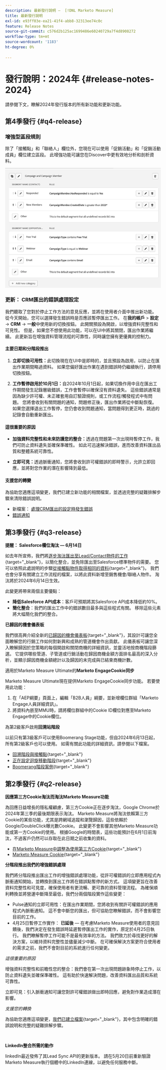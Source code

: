 ```yaml
---
description: 最新發行說明 —  [!DNL Marketo Measure]
title: 最新發行說明
exl-id: e93ff03e-ea21-41f4-abb8-32313ee74c0c
feature: Release Notes
source-git-commit: c576d2b125ac1699486e60240729a7f4d8908272
workflow-type: tm+mt
source-wordcount: '1183'
ht-degree: 0%

---
```


# 發行說明：2024年 {#release-notes-2024}

請參閱下文，瞭解2024年發行版本的所有新功能和更新功能。

## 第4季發行 {#q4-release}

### 增強型區段規則

除了「接觸點」和「聯絡人」欄位外，您現在可以使用「促銷活動」和「促銷活動成員」欄位建立區段。 此增強功能可讓您在Discover中更有效地分析和剖析資料。

![成員的區段規則](assets/campaign-member.png)

### 更新： CRM匯出的錯誤處理設定

我們聽取了您對於停止工作方法的意見反應，並將在使用者介面中推出新功能。 從今天開始，您可以選擇發生錯誤時是否應該暫停匯出工作。 在&#x200B;**我的帳戶** > **設定** → **CRM** → **一般**&#x200B;中使用新的切換按鈕。 此開關預設為開啟，以增強資料完整性和可見性。 但是，如果您不想使用此功能，可以在UI中將其關閉，匯出作業將繼續。 此更新旨在增強資料管理流程的可靠性，同時讓您擁有更優異的控制力。

#### 主要日期和分階段推出

1. **立即切換可用性：**&#x200B;此切換現在在UI中是即時的，並且預設為啟用，以防止在匯出作業期間略過資料。 如果您偏好匯出作業在遇到錯誤時仍繼續執行，請停用切換按鈕。

1. **工作暫停啟用於10月1日：**&#x200B;自2024年10月1日起，如果切換作用中且在匯出工作期間發生記錄層級錯誤，工作會暫停以確保沒有資料遺失。 這些錯誤通常是因為缺少許可權、未正確套用自訂驗證規則，或工作流程/觸發程式中有問題。 您將會收到有關問題的通知，問題修正後，匯出作業將從中斷點恢復。 如果您選擇退出工作暫停，您仍會收到問題通知，當問題得到更正時，跳過的記錄會自動重新匯出。

#### 這很重要的原因

* **加強資料完整性和未來防護您的整合：**&#x200B;透過在問題第一次出現時暫停工作，我們可防止資料遺失並確保準確性。 如此可迅速解決錯誤，進而改善資料匯出品質和整體系統可靠性。

* **立即可見：**&#x200B;透過脈衝通知，您將會收到許可權錯誤的即時警示，允許立即回應，並將對您作業的潛在影響降到最低。

#### 支援您的轉變

為協助您適應這項變更，我們已建立新功能的相關檔案，並透過完整的疑難排解步驟來清除錯誤說明。

* 新檔案： [處理CRM匯出的設定時發生錯誤](/help/configuration-and-setup/marketo-measure-and-salesforce/crm-error-handling.md)
* [錯誤通知](/help/configuration-and-setup/getting-started-with-marketo-measure/error-notifications.md)

## 第3季發行 {#q3-release}

<p>

**提醒： Salesforce欄位淘汰 — 6月14日**

如去年所宣佈，我們將[逐步淘汰匯出至Lead/Contact物件的工作](https://nation.marketo.com/t5/employee-blogs/marketo-measure-salesforce-lead-and-contact-field-deprecation-06/ba-p/350179){target="_blank"}，以簡化整合，並免除匯出至Salesforce標準物件的需要。 您可以依照此處說明的步驟[從接觸點物件取得相同的資料](/help/release-notes/previous-releases/2023.md#deprecations){target="_blank"}。 我們也會分享有關建立工作流程的檔案，以將此資料新增至銷售機會/聯絡人物件。 淘汰將於2024年6月14日生效。

此變更將帶來兩個主要優點：

* **降低Salesforce API成本**：客戶可預期將其Salesforce API成本降低約10%。
* **簡化整合**：我們的匯出工作中的錯誤數目最多與這些程式有關。 移除這些元素將大幅簡化我們的整合。

**已歸因的機會儀表板**

我們很高興介紹全新的[已歸因的機會儀表板](/help/marketo-measure-discover-ui/dashboards/attributed-opportunity-dashboard.md){target="_blank"}，其設計可讓您全面瞭解您的行銷工作如何對新興和成熟的管道機會作出貢獻。 此儀表板可讓您深入瞭解歸因於您策略的每個開啟和關閉商機的詳細資訊，並靈活地按商機階段篩選。 它提供哪些管道、子管道或行銷活動在歸因商機金額方面排名最高的深入分析，並顯示歸因商機金額總計以及歸因的未完成與已結束商機計數。

適用於Marketo Measure Ultimate的&#x200B;**Marketo EngageCookie同步**

Marketo Measure Ultimate現在提供Marketo EngageCookie同步功能。 若要使用此功能：

1. 在「AEP綱要」頁面上，編輯「B2B人員」綱要，並新增欄位群組「Marketo Engage人員詳細資訊」。
1. 將資料內嵌至MMU時，請將欄位群組中的Cookie ID欄位對應至Marketo Engage中的Cookie欄位。

為第2級客戶啟用&#x200B;**回溯站階段**

以前只有第3級客戶可以使用Boomerang Stage功能，但自2024年6月13日起，所有第2級客戶也可以使用。 如需有關此功能的詳細資訊，請參閱以下檔案。

* [回溯階段與接觸點](/help/advanced-marketo-measure-features/boomerang/boomerang-stages-and-touchpoints.md){target="_blank"}
* [正在設定迴旋移動階段](/help/advanced-marketo-measure-features/boomerang/setting-up-boomerang-stages.md){target="_blank"}
* [Boomerang階段案例](/help/advanced-marketo-measure-features/boomerang/boomerang-stage-scenarios.md){target="_blank"}

<p>

## 第2季發行 {#q2-release}

<p>

**因應第三方Cookie淘汰而淘汰Marketo Measure功能**

為回應日益增長的隱私權顧慮，第三方Cookie正在逐步淘汰，Google Chrome於2024年第三季的最後期限表示淘汰。 Marketo Measure將淘汰依賴第三方Cookie的某些功能，尤其是跨網域追蹤和瀏覽歸因，這些依賴於Google/DoubleClick曝光數Cookie。 此變更不會影響其他Marketo Measure功能或第一方Cookie的使用。 根據Google的時間表，這些功能預計在6月1日前淘汰，不過客戶仍然可以存取在此日期之前收集的資料。

* [在Marketo Measure中調整為使用第三方Cookie](https://nation.marketo.com/t5/employee-blogs/adapting-to-third-party-cookie-deprecation-in-marketo-measure/ba-p/345110){target="_blank"}
* [Marketo Measure Cookie](/help/marketo-measure-tracking/setting-up-tracking/marketo-measure-cookies.md){target="_blank"}

**分階段推出我們的增強錯誤處理**

我們將分階段推出匯出工作的增強錯誤處理功能，從許可權錯誤的立即應用程式內脈衝通知開始，並轉換到匯出工作將在錯誤點暫停的新方式。 這項變更旨在改善資料完整性和可見度，確保使用者有更流暢、更可靠的資料管理流程。 為確保順利轉換並將營運中斷降至最低，我們分兩個階段實作這些變更：

* Pulse通知的立即可用性：在匯出作業期間，您將收到有關許可權錯誤的應用程式內脈衝通知。 這不會中斷您的匯出，但可協助您瞭解錯誤，而不會影響您目前的工作。
* 4月25日暫停工作實作： **已延後** — 在考慮Marketo Measure使用者的意見回饋後，我們決定在發生錯誤時延遲暫停匯出工作的實作，原定於4月25日執行。 我們瞭解暫停工作可能不是最有效率的方法。 我們致力於尋找更好的解決方案，以維持資料完整性並儘量減少中斷。 在可確保解決方案更符合使用者的需求之前，我們不會對目前的系統進行任何變更。

_這很重要的原因_

增強資料完整性和前瞻性您的整合：我們會在第一次出現問題跡象時停止工作，以防止資料遺失並確保準確性。 這有助於快速解決問題，改善資料匯出品質和系統可靠性。

立即可見：引入脈衝通知可讓您對許可權錯誤做出即時回應，避免對作業造成潛在影響。

_支援您的轉換_

為協助您適應這項變更，[我們已建立檔案](/help/configuration-and-setup/getting-started-with-marketo-measure/error-notifications.md){target="_blank"}，其中包含明確的錯誤說明和完整的疑難排解步驟。

<br>

**LinkedIn整合所需的動作**

linkedIn最近發佈了其Lead Sync API的更新版本。 請在5月20日前重新驗證Marketo Measure執行個體中的LinkedIn連線，以避免任何服務中斷。

